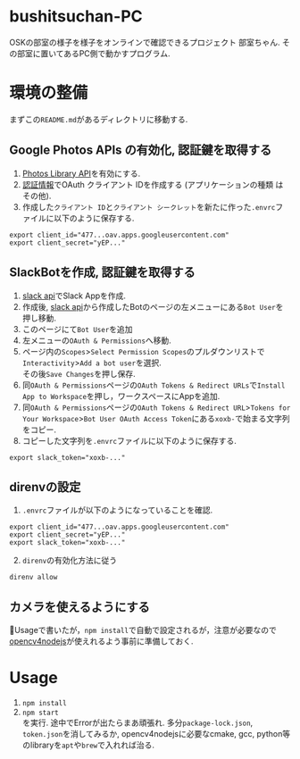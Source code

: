 # bushitsuchan-PC
OSKの部室の様子を様子をオンラインで確認できるプロジェクト 部室ちゃん.
その部室に置いてあるPC側で動かすプログラム.

# 環境の整備
まずこの`README.md`があるディレクトリに移動する.

## Google Photos APIs の有効化, 認証鍵を取得する
1. [Photos Library API](https://console.developers.google.com/apis/library/photoslibrary.googleapis.com)を有効にする.
1. [認証情報](https://console.developers.google.com/apis/credentials)でOAuth クライアント IDを作成する (アプリケーションの種類 は その他).
1. 作成した`クライアント ID`と`クライアント シークレット`を新たに作った`.envrc`ファイルに以下のように保存する.
```shell
export client_id="477...oav.apps.googleusercontent.com"
export client_secret="yEP..."
```

## SlackBotを作成, 認証鍵を取得する
1. [slack api](https://api.slack.com/apps)でSlack Appを作成.
1. 作成後, [slack api](https://api.slack.com/apps)から作成したBotのページの左メニューにある`Bot User`を押し移動.
1. このページにて`Bot User`を追加
1. 左メニューの`OAuth & Permissions`へ移動.
1. ページ内の`Scopes`>`Select Permission Scopes`のプルダウンリストで`Interactivity`>`Add a bot user`を選択.<br>その後`Save Changes`を押し保存.
2. 同`OAuth & Permissions`ページの`OAuth Tokens & Redirect URLs`で`Install App to Workspace`を押し，ワークスペースにAppを追加.
3. 同`OAuth & Permissions`ページの`OAuth Tokens & Redirect URL`>`Tokens for Your Workspace`>`Bot User OAuth Access Token`にある`xoxb-`で始まる文字列をコピー.
4. コピーした文字列を`.envrc`ファイルに以下のように保存する.
```shell
export slack_token="xoxb-..."
```

## direnvの設定
1. `.envrc`ファイルが以下のようになっていることを確認.
```shell
export client_id="477...oav.apps.googleusercontent.com"
export client_secret="yEP..."
export slack_token="xoxb-..."
```
2. `direnv`の有効化方法に従う
```shell
direnv allow
```

## カメラを使えるようにする
Usageで書いたが，`npm install`で自動で設定されるが，注意が必要なので[opencv4nodejs](https://www.npmjs.com/package/opencv4nodejs#how-to-install)が使えれるよう事前に準備しておく.

# Usage
1. `npm install`
2. `npm start`  
を実行.
途中でErrorが出たらまあ頑張れ. 多分`package-lock.json`, `token.json`を消してみるか, opencv4nodejsに必要なcmake, gcc, python等のlibraryを`apt`や`brew`で入れれば治る.